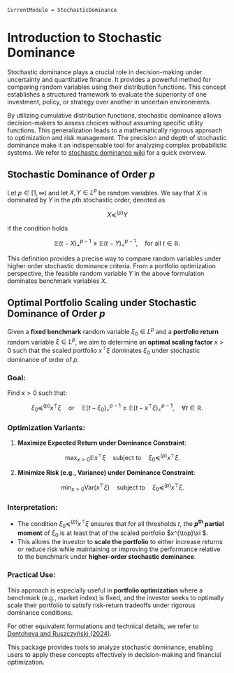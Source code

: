 ```@meta
CurrentModule = StochasticDominance
```

# Introduction to Stochastic Dominance

Stochastic dominance plays a crucial role in decision-making under uncertainty and quantitative finance. It provides a powerful method for comparing random variables using their distribution functions. This concept establishes a structured framework to evaluate the superiority of one investment, policy, or strategy over another in uncertain environments.

By utilizing cumulative distribution functions, stochastic dominance allows decision-makers to assess choices without assuming specific utility functions. This generalization leads to a mathematically rigorous approach to optimization and risk management. The precision and depth of stochastic dominance make it an indispensable tool for analyzing complex probabilistic systems. We refer to [stochastic dominance wiki](https://en.wikipedia.org/wiki/Stochastic_dominance) for a quick overview. 


## Stochastic Dominance of Order $p$

Let $p \in [1,\infty)$ and let $X, Y \in L^p$ be random variables. We say that $X$ is dominated by $Y$ in the $p$th stochastic order, denoted as

```math
X \preccurlyeq^{(p)} Y
```

if the condition holds

```math
\mathbb{E} (t - X)_+^{p-1} \geq \mathbb{E} (t - Y)_+^{p-1}, \quad \text{for all } t \in \mathbb{R}.
```
This definition provides a precise way to compare random variables under higher order stochastic dominance criteria.
From a portfolio optimization perspective, the feasible random variable $Y$ in the above formulation dominates benchmark variables $X$. 

## Optimal Portfolio Scaling under Stochastic Dominance of Order $p$

Given a **fixed benchmark** random variable $\xi_0 \in L^p$ and a **portfolio return** random variable $\xi \in L^p$, we aim to determine an **optimal scaling factor** $x > 0$ such that the scaled portfolio $x^{\top}\xi$ dominates $\xi_0$ under stochastic dominance of order of $p$.

### Goal:
Find $x > 0$ such that:

```math
\xi_0 \preccurlyeq^{(p)} x^{\top}\xi \quad \text{or} \quad \mathbb{E}(t - \xi_0)_+^{p-1} \geq \mathbb{E}(t - x^{\top}\xi )_+^{p-1}, \quad \forall t \in \mathbb{R}.
```

### Optimization Variants:

1. **Maximize Expected Return under Dominance Constraint**:
   ```math
   \max_{x > 0} \mathbb{E} x^{\top}\xi \quad \text{subject to} \quad \xi_0 \preccurlyeq^{(p)} x^{\top}\xi.
   ```

2. **Minimize Risk (e.g., Variance) under Dominance Constraint**:
   ```math
   \min_{x > 0} \text{Var}(x^{\top}\xi) \quad \text{subject to} \quad \xi_0 \preccurlyeq^{(p)} x^{\top}\xi.
   ```

### Interpretation:
- The condition $\xi_0 \preccurlyeq^{(p)} x^{\top}\xi$ ensures that for all thresholds $t$, the **$p^{\text{th}}$  partial moment** of $\xi_0$ is at least that of the scaled portfolio $x^{\top}\xi $.
- This allows the investor to **scale the portfolio** to either increase returns or reduce risk while maintaining or improving the performance relative to the benchmark under **higher-order stochastic dominance**.

### Practical Use:
This approach is especially useful in **portfolio optimization** where a benchmark (e.g., market index) is fixed, and the investor seeks to optimally scale their portfolio to satisfy risk-return tradeoffs under rigorous dominance conditions.


For other equivalent formulations and technical details, we refer to [Dentcheva and Ruszczyński (2024)](https://doi.org/10.1007/s10589-015-9758-0).

 
This package provides tools to analyze stochastic dominance, enabling users to apply these concepts effectively in decision-making and financial optimization.

